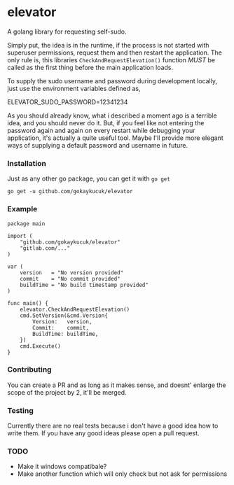 # elevator
A golang library for requesting self-sudo.

Simply put, the idea is in the runtime, if the process is not started with superuser permissions, request them
and then restart the application. The only rule is, this libraries `CheckAndRequestElevation()` function *MUST* be
called as the first thing before the main application loads.

To supply the sudo username and password during development locally, just use the environment variables defined as,

ELEVATOR_SUDO_PASSWORD=12341234

As you should already know, what i described a moment ago is a terrible idea, and you should never do it. But, if
you feel like not entering the password again and again on every restart while debugging your application, it's
actually a quite useful tool. Maybe I'll provide more elegant ways of supplying a default password and username in
future.


### Installation

Just as any other go package, you can get it with `go get`

    go get -u github.com/gokaykucuk/elevator


### Example

    package main
    
    import (
    	"github.com/gokaykucuk/elevator"
    	"gitlab.com/..."
    )
    
    var (
    	version   = "No version provided"
    	commit    = "No commit provided"
    	buildTime = "No build timestamp provided"
    )
    
    func main() {
    	elevator.CheckAndRequestElevation()
    	cmd.SetVersion(&cmd.Version{
    		Version:   version,
    		Commit:    commit,  
    		BuildTime: buildTime,
    	})
    	cmd.Execute()
    }


### Contributing
You can create a PR and as long as it makes sense, and doesnt' enlarge the scope of the project by 2, it'll be merged.

### Testing
Currently there are no real tests because i don't have a good idea how to write them. If you have any good ideas please
open a pull request.

### TODO
- Make it windows compatibale?
- Make another function which will only check but not ask for permissions